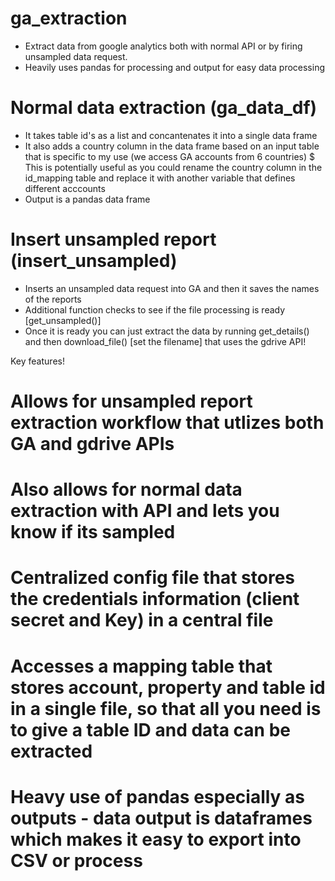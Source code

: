 # ga_extraction
- Extract data from google analytics both with normal API or by firing unsampled data request.
- Heavily uses pandas for processing and output for easy data processing

# Normal data extraction (ga_data_df)
- It takes table id's as a list and concantenates it into a single data frame
- It also adds a country column in the data frame based on an input table that is specific to my use (we access GA accounts from 6 countries)
  $ This is potentially useful as you could rename the country column in the id_mapping table and replace it with another variable that defines different acccounts
- Output is a pandas data frame

# Insert unsampled report (insert_unsampled)
- Inserts an unsampled data request into GA and then it saves the names of the reports
- Additional function checks to see if the file processing is ready [get_unsampled()] 
- Once it is ready you can just extract the data by running get_details() and then download_file() [set the filename] that uses the gdrive API!

Key features!
# Allows for unsampled report extraction workflow that utlizes both GA and gdrive APIs
# Also allows for normal data extraction with API and lets you know if its sampled
# Centralized config file that stores the credentials information (client secret and Key) in a central file
# Accesses a mapping table that stores account, property and table id in a single file, so that all you need is to give a table ID and data can be extracted
# Heavy use of pandas especially as outputs - data output is dataframes which makes it easy to export into CSV or process
